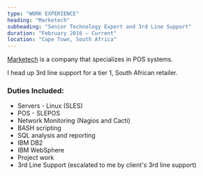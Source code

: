 ```yaml
---
type: "WORK EXPERIENCE"
heading: "Marketech"
subheading: "Senior Technology Expert and 3rd Line Support"
duration: "February 2016 – Current"
location: "Cape Town, South Africa"
---
```


<a href="http://www.marketech.co.za/" target="_blank">Marketech</a> is a company that specializes in POS systems.  

I head up 3rd line support for a tier 1, South African retailer.

### Duties Included:

* Servers - Linux (SLES)
* POS - SLEPOS
* Network Monitoring (Nagios and Cacti)
* BASH scripting
* SQL analysis and reporting
* IBM DB2
* IBM WebSphere
* Project work
* 3rd Line Support (escalated to me by client's 3rd line support)
